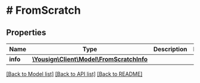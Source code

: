 # # FromScratch

## Properties

Name | Type | Description | Notes
------------ | ------------- | ------------- | -------------
**info** | [**\Yousign\Client\Model\FromScratchInfo**](FromScratchInfo.md) |  |

[[Back to Model list]](../../README.md#models) [[Back to API list]](../../README.md#endpoints) [[Back to README]](../../README.md)
